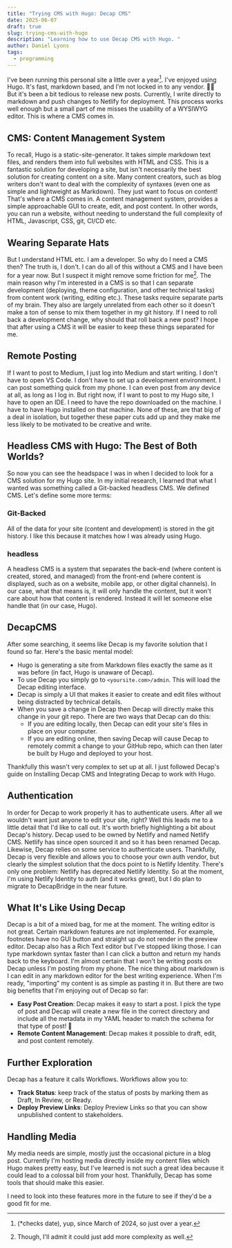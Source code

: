 ```yaml
---
title: "Trying CMS with Hugo: Decap CMS"
date: 2025-06-07
draft: true
slug: trying-cms-with-hugo
description: "Learning how to use Decap CMS with Hugo. "
author: Daniel Lyons
tags:
  - programming
---
```

I've been running this personal site a little over a year[^d]. I've enjoyed using Hugo. It's fast, markdown based, and I'm not locked in to any vendor. 👍🏼
But it's been a bit tedious to release new posts. Currently, I write directly to markdown and push changes to Netlify for deployment. This process works well enough but a small part of me misses the usability of a WYSIWYG editor. This is where a CMS comes in.

[^d]: (\*checks date), yup, since March of 2024, so just over a year.

## CMS: Content Management System

To recall, Hugo is a static-site-generator. It takes simple markdown text files, and renders them into full websites with HTML and CSS. This is a fantastic solution for developing a site, but isn't necessarily the best solution for creating content on a site. Many content creators, such as blog writers don't want to deal with the complexity of syntaxes (even one as simple and lightweight as Markdown). They just want to focus on content! That's where a CMS comes in.
A content management system, provides a simple approachable GUI to create, edit, and post content. In other words, you can run a website, without needing to understand the full complexity of HTML, Javascript, CSS, git, CI/CD etc.

## Wearing Separate Hats

But I understand HTML etc. I am a developer. So why do I need a CMS then? The truth is, I don't. I can do all of this without a CMS and I have been for a year now. But I suspect it might remove some friction for me[^1]. The main reason why I'm interested in a CMS is so that I can separate development (deploying, theme configuration, and other technical tasks) from content work (writing, editing etc.). These tasks require separate parts of my brain. They also are largely unrelated from each other so it doesn't make a ton of sense to mix them together in my git history. If I need to roll back a development change, why should that roll back a new post? I hope that after using a CMS it will be easier to keep these things separated for me.

[^1]: Though, I'll admit it could just add more complexity as well.

## Remote Posting

If I want to post to Medium, I just log into Medium and start writing. I don't have to open VS Code. I don't have to set up a development environment. I can post something quick from my phone. I can even post from any device at all, as long as I log in.
But right now, if I want to post to my Hugo site, I have to open an IDE. I need to have the repo downloaded on the machine. I have to have Hugo installed on that machine. None of these, are that big of a deal in isolation, but together these paper cuts add up and they make me less likely to be motivated to be creative and write.

## Headless CMS with Hugo: The Best of Both Worlds?

So now you can see the headspace I was in when I decided to look for a CMS solution for my Hugo site. In my initial research, I learned that what I wanted was something called a Git-backed headless CMS. We defined CMS. Let's define some more terms:

### Git-Backed

All of the data for your site (content and development) is stored in the git history. I like this because it matches how I was already using Hugo.

### headless

A headless CMS is a system that separates the back-end (where content is created, stored, and managed) from the front-end (where content is displayed, such as on a website, mobile app, or other digital channels). In our case, what that means is, it will only handle the content, but it won't care about how that content is rendered. Instead it will let someone else handle that (in our case, Hugo).

## DecapCMS

After some searching, it seems like Decap is my favorite solution that I found so far. Here's the basic mental model:
*   Hugo is generating a site from Markdown files exactly the same as it was before (in fact, Hugo is unaware of Decap).
*   To use Decap you simply go to `<yoursite.com>/admin`. This will load the Decap editing interface.
*   Decap is simply a UI that makes it easier to create and edit files without being distracted by technical details.
*   When you save a change in Decap then Decap will directly make this change in your git repo. There are two ways that Decap can do this:
    *   If you are editing locally, then Decap can edit your site's files in place on your computer.
    *   If you are editing online, then saving Decap will cause Decap to remotely commit a change to your GitHub repo, which can then later be built by Hugo and deployed to your host.

Thankfully this wasn't very complex to set up at all. I just followed Decap's guide on Installing Decap CMS and Integrating Decap to work with Hugo.

## Authentication

In order for Decap to work properly it has to authenticate users. After all we wouldn't want just anyone to edit your site, right? Well this leads me to a little detail that I'd like to call out.
It's worth briefly highlighting a bit about Decap's history. Decap used to be owned by Netlify and named Netlify CMS. Netlify has since open sourced it and so it has been renamed Decap.
Likewise, Decap relies on some service to authenticate users. Thankfully, Decap is very flexible and allows you to choose your own auth vendor, but clearly the simplest solution that the docs point to is Netlify Identity. There's only one problem: Netlify has deprecated Netlify Identity. So at the moment, I'm using Netlify Identity to auth (and it works great), but I do plan to migrate to DecapBridge in the near future.

## What It's Like Using Decap

Decap is a bit of a mixed bag, for me at the moment. The writing editor is not great. Certain markdown features are not implemented. For example, footnotes have no GUI button and straight up do not render in the preview editor. Decap also has a Rich Text editor but I've stopped liking those. I can type markdown syntax faster than I can click a button and return my hands back to the keyboard. I'm almost certain that I won't be writing posts on Decap unless I'm posting from my phone. The nice thing about markdown is I can edit in any markdown editor for the best writing experience. When I'm ready, "importing" my content is as simple as pasting it in.
But there are two big benefits that I'm enjoying out of Decap so far:
*   **Easy Post Creation**: Decap makes it easy to start a post. I pick the type of post and Decap will create a new file in the correct directory and include all the metadata in my YAML header to match the schema for that type of post! 🎉
*   **Remote Content Management**: Decap makes it possible to draft, edit, and post content remotely.

## Further Exploration

Decap has a feature it calls Workflows. Workflows allow you to:

*   **Track Status**: keep track of the status of posts by marking them as Draft, In Review, or Ready.
*   **Deploy Preview Links**: Deploy Preview Links so that you can show unpublished content to stakeholders. 

## Handling Media

My media needs are simple, mostly just the occasional picture in a blog post. Currently I'm hosting media directly inside my content files which Hugo makes pretty easy, but I've learned is not such a great idea because it could lead to a colossal bill from your host. Thankfully, Decap has some tools that should make this easier.


I need to look into these features more in the future to see if they'd be a good fit for me.

